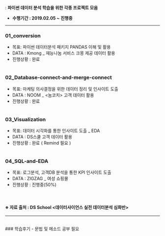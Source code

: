 : **파이썬 데이터 분석 학습을 위한 각종 프로젝트 모음** <br>
* **수행기간 : 2019.02.05 ~ 진행중**

---


### 01_conversion <br>
  - 목표: 파이썬 데이터분석 패키지 PANDAS 이해 및 활용
  - DATA : Kmong _ 재능나눔 서비스 크몽 제공 데이터 활용
  - 진행상황 : 완료
<br><br>

### 02_Database-connect-and-merge-connect <br>
  - 목표: 마케팅 의사결정을 위한 데이터 정리 및 인사이트 도출
  - DATA : NOOM _ <눔코치> 고객 데이터 활용
  - 진행상황 : 완료
<br><br>

### 03_Visualization <br>
  - 목표: 데이터 시각화를 통한 인사이트 도출 _ EDA 
  - DATA : DS스쿨 고객 데이터 활용
  - 진행상황 : 완료 ( Remind 필요 )
<br><br>

### 04_SQL-and-EDA <br>
  - 목표: 로그분석, 고객DB 분석을 통한 KPI 인사이트 도출
  - DATA : ZIGZAG _ 여성 쇼핑몰
  - 진행상황 : 진행중(50%)
<br><br><br>

#### ※ 자료 출처 : DS School <데이터사이언스 실전 데이터분석 심화반>

---

<br>
### 학습후기
- 문법 및 메소드 공부 필요
